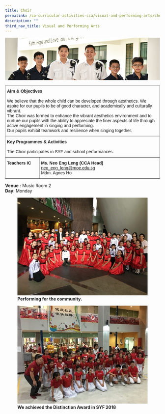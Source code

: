 ```yaml
---
title: Choir
permalink: /co-curricular-activities-cca/visual-and-performing-arts/choir/
description: ""
third_nav_title: Visual and Performing Arts
---
```

![](/images/Website%20Banners%20Subpage/948x260%20masterhead%20-%20Co%20Curricular%20Activities4.jpg)
<style type="text/css">
.tg  {border-collapse:collapse;border-spacing:0;}
.tg td{border-color:black;border-style:solid;border-width:1px;font-family:Arial, sans-serif;font-size:14px;
  overflow:hidden;padding:10px 5px;word-break:normal;}
.tg th{border-color:black;border-style:solid;border-width:1px;font-family:Arial, sans-serif;font-size:14px;
  font-weight:normal;overflow:hidden;padding:10px 5px;word-break:normal;}
.tg .tg-0pky{border-color:inherit;text-align:left;vertical-align:top}
</style>
<table class="tg">
<thead>
  <tr>
    <th class="tg-0pky" colspan="2"><span style="font-weight:bold">Aim &amp; Objectives</span><br><br><span style="font-weight:400;font-style:normal">We believe that the whole child can be developed through aesthetics. We aspire for our pupils to be of good character, and academically and culturally vibrant. </span><br><span style="font-weight:400;font-style:normal">The Choir was formed to enhance the vibrant aesthetics environment and to nurture our pupils with the ability to appreciate the finer aspects of life through active engagement in singing and performing. </span><br><span style="font-weight:400;font-style:normal">Our pupils exhibit teamwork and resilience when singing together.</span><br></th>
  </tr>
</thead>
<tbody>
  <tr>
    <td class="tg-0pky" colspan="2"><span style="font-weight:bold;font-style:normal">Key Programmes &amp; Activities</span><br><br><span style="font-weight:400;font-style:normal">The Choir participates in SYF and school performances.</span><br></td>
  </tr>
  <tr>
    <td class="tg-0pky"><span style="font-weight:bold">Teachers IC</span></td>
    <td class="tg-0pky"><span style="font-weight:700;font-style:normal">Ms. Neo Eng Leng (CCA Head) </span><a href="mailto:neo_eng_leng@moe.edu.sg" target="_blank" rel="noopener noreferrer">neo_eng_leng@moe.edu.sg</a>
			<br><span style="font-weight:font-style:normal">Mdm. Agnes Ho
			</span></td>
  </tr>
	</tbody>
	</table>

**Venue** : Music Room 2
<br>
**Day**: Monday
 



<figure>
<img src="/images/Achieved%20Distinction%20Award%20SYF%202018.jpg">
<figcaption> <strong>Performing for the community.</strong> </figcaption>
</figure>


<figure>
<img src="/images/Performing%20the%20community.jpg">
<figcaption> <strong>We achieved the Distinction Award in SYF 2018</strong> </figcaption>
</figure>